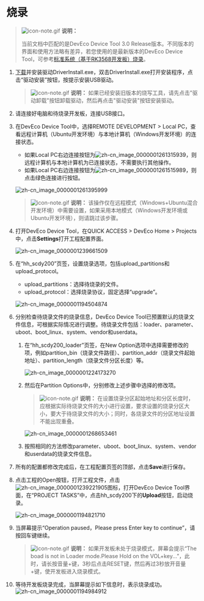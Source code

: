 # 烧录

> ![icon-note.gif](public_sys-resources/icon-note.gif) **说明：**
> 
> 当前文档中匹配的是DevEco Device Tool 3.0 Release版本。不同版本的界面和使用方法略有差异，若您使用的是最新版本的DevEco Device Tool，可参考[标准系统（基于RK3568开发板）烧录](https://gitee.com/openharmony/docs/blob/master/zh-cn/device-dev/quick-start/quickstart-ide-3568-burn.md)。

1. [下载](https://gitee.com/hihope_iot/docs/blob/master/HiHope_DAYU200/%E7%83%A7%E5%86%99%E5%B7%A5%E5%85%B7%E5%8F%8A%E6%8C%87%E5%8D%97/windows/DriverAssitant_v5.1.1.zip)并安装驱动DriverInstall.exe，双击DriverInstall.exe打开安装程序，点击“驱动安装”按钮，按提示安装USB驱动。

   > ![icon-note.gif](public_sys-resources/icon-note.gif) **说明：**
   > 如果已经安装旧版本的烧写工具，请先点击"驱动卸载"按钮卸载驱动，然后再点击"驱动安装"按钮安装驱动。

2. 请连接好电脑和待烧录开发板，连接USB接口。

3. 在DevEco Device Tool中，选择REMOTE DEVELOPMENT &gt; Local PC，查看远程计算机（Ubuntu开发环境）与本地计算机（Windows开发环境）的连接状态。

   - 如果Local PC右边连接按钮为![zh-cn_image_0000001261315939](figures/zh-cn_image_0000001261315939.png)，则远程计算机与本地计算机为已连接状态，不需要执行其他操作。
   - 如果Local PC右边连接按钮为![zh-cn_image_0000001261515989](figures/zh-cn_image_0000001261515989.png)，则点击绿色连接进行按钮。

   ![zh-cn_image_0000001261395999](figures/zh-cn_image_0000001261395999.png)

   > ![icon-note.gif](public_sys-resources/icon-note.gif) **说明：**
   > 该操作仅在远程模式（Windows+Ubuntu混合开发环境）中需要设置，如果采用本地模式（Windows开发环境或Ubuntu开发环境），则请跳过该步骤。

4. 打开DevEco Device Tool，在QUICK ACCESS &gt; DevEco Home &gt; Projects中，点击**Settings**打开工程配置界面。

   ![zh-cn_image_0000001239661509](figures/zh-cn_image_0000001239661509.png)

5. 在“hh_scdy200”页签，设置烧录选项，包括upload_partitions和upload_protocol。

   - upload_partitions：选择待烧录的文件。
   - upload_protocol：选择烧录协议，固定选择“upgrade”。

   ![zh-cn_image_0000001194504874](figures/zh-cn_image_0000001194504874.png)

6. 分别检查待烧录文件的烧录信息，DevEco Device Tool已预置默认的烧录文件信息，可根据实际情况进行调整。待烧录文件包括：loader、parameter、uboot、boot_linux、system、vendor和userdata。

   1. 在“hh_scdy200_loader”页签，在New Option选项中选择需要修改的项，例如partition_bin（烧录文件路径）、partition_addr（烧录文件起始地址）、partition_length（烧录文件分区长度）等。

       ![zh-cn_image_0000001224173270](figures/zh-cn_image_0000001224173270.png)

   2. 然后在Partition Options中，分别修改上述步骤中选择的修改项。

       > ![icon-note.gif](public_sys-resources/icon-note.gif) **说明：**
       > 在设置烧录分区起始地址和分区长度时，应根据实际待烧录文件的大小进行设置，要求设置的烧录分区大小，要大于待烧录文件的大小；同时，各烧录文件的分区地址设置不能出现重叠。

       ![zh-cn_image_0000001268653461](figures/zh-cn_image_0000001268653461.png)

   3. 按照相同的方法修改parameter、uboot、boot_linux、system、vendor和userdata的烧录文件信息。

7. 所有的配置都修改完成后，在工程配置页签的顶部，点击**Save**进行保存。

8. 点击工程的Open按钮，打开工程文件，点击![zh-cn_image_0000001239221905](figures/zh-cn_image_0000001239221905.png)图标，打开DevEco Device Tool界面，在“PROJECT TASKS”中，点击hh_scdy200下的**Upload**按钮，启动烧录。

   ![zh-cn_image_0000001194821710](figures/zh-cn_image_0000001194821710.png)

9. 当屏幕提示“Operation paused，Please press Enter key to continue”，请按回车键继续。

   > ![icon-note.gif](public_sys-resources/icon-note.gif) **说明：**
   > 如果开发板未处于烧录模式，屏幕会提示“The boad is not in Loader mode.Please Hold on the VOL+key...”，此时，请长按音量+键，3秒后点击RESET键，然后再过3秒放开音量+键，使开发板进入烧录模式。

10. 等待开发板烧录完成，当屏幕提示如下信息时，表示烧录成功。
   ![zh-cn_image_0000001194984912](figures/zh-cn_image_0000001194984912.png)
